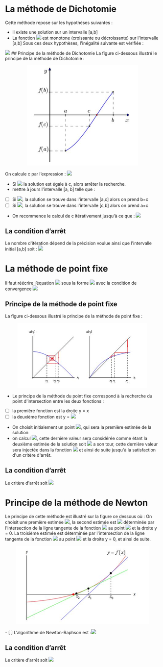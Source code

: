 # La méthode de Dichotomie

Cette méthode repose sur les hypothèses suivantes :

   - Il existe une solution sur un intervalle [a,b]
   - La fonction <img src="https://render.githubusercontent.com/render/math?math=f(x)"> est monotone (croissante ou décroissante) sur l'intervalle [a,b]
 Sous ces deux hypothèses, l'inégalité suivante est vérifiée :
<img src="https://render.githubusercontent.com/render/math?math=f(a)*f(b)<0">
 ## Principe de la méthode de Dichotomie
 La figure ci-dessous illustré le principe de la méthode de Dichotomie :
 
<p align="center">
  <img src="https://github.com/JihedMasri/TP_Analyse_Numerique/blob/main/TP1/dicho.JPG?raw=true" alt="dicho"/>
</p>

On calcule c par l’expression :
<img src="https://render.githubusercontent.com/render/math?math=c=\frac{a+b}{2}">

 - Si <img src="https://render.githubusercontent.com/render/math?math=f(c)=0"> la solution est égale à c, alors arrêter la recherche.
 - mettre à jours l'intervalle [a, b] telle que :
 - [ ] Si <img src="https://render.githubusercontent.com/render/math?math=f(a)*f(c)<0">, la solution se trouve dans l'intervalle [a,c] alors on prend b=c
 - [ ] Si <img src="https://render.githubusercontent.com/render/math?math=f(a)*f(s)<0">, la solution se trouve dans l'intervalle [c,b] alors on prend a=c
 - On recommence le calcul de c itérativement jusqu'à ce que : <img src="https://render.githubusercontent.com/render/math?math=|b-a|<\epsilon">
 ## La condition d’arrêt
 Le nombre d'itération dépend de la précision voulue ainsi que l'intervalle initial [a,b] soit :
 <img src="https://render.githubusercontent.com/render/math?math=N\geqslant\frac{log{(b-a)}-log{(2\epsilon)}}{log{(2)}}">
 


# La méthode de point fixe

Il faut réécrire l’équation <img src="https://render.githubusercontent.com/render/math?math=f(x)=0"> sous la forme <img src="https://render.githubusercontent.com/render/math?math=x=g(x)"> avec la condition de convergence <img src="https://render.githubusercontent.com/render/math?math=|g(x)|<1">

 ## Principe de la méthode de point fixe
La figure ci-dessous illustré le principe de la méthode de point fixe :

<p align="center">
  <img src="https://github.com/JihedMasri/TP_Analyse_Numerique/blob/main/TP1/ptfixe.JPG?raw=true" alt="ptfixe"/>
</p> 

 - Le principe de la méthode du point fixe correspond à la recherche du point d'intersection entre les deux fonctions :
       
 - [ ] la première fonction est la droite y = x
 - [ ] la deuxième fonction est y = <img src="https://render.githubusercontent.com/render/math?math=g(x)">
 - On choisit initialement un point <img src="https://render.githubusercontent.com/render/math?math=x_0">, qui sera la première estimée de la solution
 - on calcul <img src="https://render.githubusercontent.com/render/math?math=x_0">, cette dernière valeur sera considérée comme étant la deuxième estimée de la solution soit <img src="https://render.githubusercontent.com/render/math?math=x_1=g(x_0)"> a son tour, cette dernière valeur sera injectée dans la fonction <img src="https://render.githubusercontent.com/render/math?math=g(x)"> et ainsi de suite jusqu'à la satisfaction d'un critère d'arrêt.
 
 ## La condition d’arrêt
Le critère d'arrêt soit <img src="https://render.githubusercontent.com/render/math?math=|x_1-x_0 |<\epsilon">
 
# Principe de la méthode de Newton

Le principe de cette méthode est illustré sur la figure ce dessous où : On choisit une première estimée <img src="https://render.githubusercontent.com/render/math?math=x_0">, la second estimée est <img src="https://render.githubusercontent.com/render/math?math=x_1"> déterminée par l'intersection de la ligne tangente de la fonction <img src="https://render.githubusercontent.com/render/math?math=f(x)">  au point <img src="https://render.githubusercontent.com/render/math?math=(x_1,f(x_1))"> et la droite y = 0. La troisième estimée est déterminée par l'intersection de la ligne tangente de la fonction <img src="https://render.githubusercontent.com/render/math?math=f(x)"> au point <img src="https://render.githubusercontent.com/render/math?math=(x_2;f(x_2))"> et la droite y = 0, et ainsi de suite.

<p align="center">
  <img src="https://github.com/JihedMasri/TP_Analyse_Numerique/blob/main/TP1/newton.JPG?raw=true" alt="newton"/>
</p>
 - [ ] L’algorithme de Newton-Raphson est :<img src="https://render.githubusercontent.com/render/math?math=x_{i%2B1}=x_i - \frac{f(x_i)}{f'(x_i)}"> 

 
 ## La condition d’arrêt
 Le critère d'arrêt soit <img src="https://render.githubusercontent.com/render/math?math=|x_{i%2B1}-x_i|<\epsilon">

